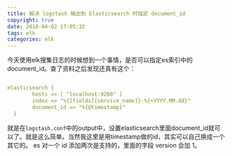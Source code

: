 ```yaml
---
title: 解决 logstash 输出到 Elasticsearch 时指定 document_id
copyright: true
date: 2018-04-02 17:05:32
tags: elk
categories: elk
---
```


今天使用elk搜集日志的时候想到一个事情，是否可以指定es索引中的document_id。查了资料之后发现还真有这个：

```yaml

elasticsearch {
        hosts => [ "localhost:9200" ]
        index => "%{[fields][service_name]}-%{+YYYY.MM.dd}"
        document_id => "%{@timestamp}"
  }

```

就是在`logstash.conf`中的output中，设置elasticsearch里面document_id就可以了。就是这么简单。当然我这里是用timestamp做的id，其实可以自己换成一个其它的。
es 对一个 id 添加两次是支持的，里面的字段 version 会加 1。